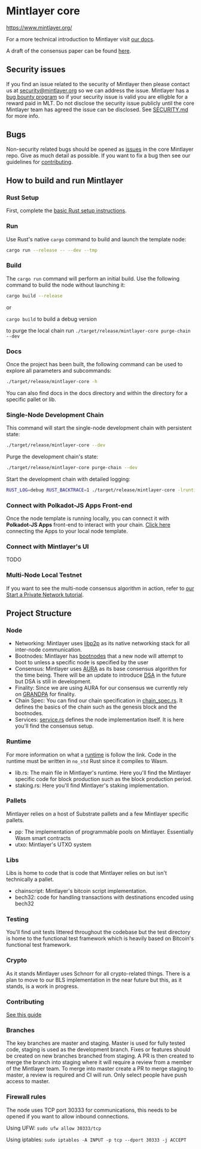 # Mintlayer core

https://www.mintlayer.org/

For a more technical introduction to Mintlayer visit [our docs](https://docs.mintlayer.org/).

A draft of the consensus paper can be found [here](https://www.mintlayer.org/docs/DSA-consensus-paper-draft.pdf).

## Security issues
If you find an issue related to the security of Mintlayer then please contact us at security@mintlayer.org so we can address the issue. Mintlayer has a [bug bounty program](https://www.mintlayer.org/bug-bounties) so if your security issue is valid you are elligble for a reward paid in MLT. Do not disclose the security issue publicly until the core Mintlayer team has agreed the issue can be disclosed. See [SECURITY.md](https://github.com/mintlayer/core/blob/master/SECURITY.md) for more info.

## Bugs
Non-security related bugs should be opened as [issues](https://github.com/mintlayer/core/issues/new) in the core Mintlayer repo. Give as much detail as possible. If you want to fix a bug then see our guidelines for [contributing](https://github.com/mintlayer/core/blob/master/CONTRIBUTING.md).

## How to build and run Mintlayer

### Rust Setup

First, complete the [basic Rust setup instructions](https://github.com/mintlayer/core/blob/master/doc/rust-setup.md).

### Run

Use Rust's native `cargo` command to build and launch the template node:

```sh
cargo run --release -- --dev --tmp
```

### Build

The `cargo run` command will perform an initial build. Use the following command to build the node
without launching it:

```sh
cargo build --release
```
or 

`cargo build` to build a debug version

to purge the local chain run `./target/release/mintlayer-core purge-chain --dev`

### Docs

Once the project has been built, the following command can be used to explore all parameters and
subcommands:

```sh
./target/release/mintlayer-core -h
```

You can also find docs in the docs directory and within the directory for a specific pallet or lib.


### Single-Node Development Chain

This command will start the single-node development chain with persistent state:

```bash
./target/release/mintlayer-core --dev
```

Purge the development chain's state:

```bash
./target/release/mintlayer-core purge-chain --dev
```

Start the development chain with detailed logging:

```bash
RUST_LOG=debug RUST_BACKTRACE=1 ./target/release/mintlayer-core -lruntime=debug --dev
```

### Connect with Polkadot-JS Apps Front-end

Once the node template is running locally, you can connect it with **Polkadot-JS Apps** front-end
to interact with your chain. [Click here](https://polkadot.js.org/apps/#/explorer?rpc=ws://localhost:9944) connecting the Apps to your local node template.

### Connect with Mintlayer's UI
TODO

### Multi-Node Local Testnet

If you want to see the multi-node consensus algorithm in action, refer to
[our Start a Private Network tutorial](https://substrate.dev/docs/en/tutorials/start-a-private-network/).

## Project Structure

### Node

- Networking: Mintlayer uses [libp2p](https://libp2p.io/) as its native networking stack for all inter-node communication.
- Bootnodes: Mintlayer has [bootnodes](https://github.com/mintlayer/core/blob/master/assets/bootnodes.json) that a new node will attempt to boot to unless a specific node is specified by the user
- Consensus: Mintlayer uses [AURA](https://docs.rs/sc-consensus-aura/0.9.0/sc_consensus_aura/) as its base consensus algorithm for the time being. There will be an update to introduce [DSA](https://www.mintlayer.org/docs/DSA-consensus-paper-draft.pdf) in the future but DSA is still in development. 
- Finality: Since we are using AURA for our consensus we currently rely on [GRANDPA](https://docs.rs/sc-finality-grandpa/0.9.0/sc_finality_grandpa/) for finality.
- Chain Spec: You can find our chain specification in [chain_spec.rs](https://github.com/mintlayer/core/blob/master/node/src/chain_spec.rs). It defines the basics of the chain such as the genesis block and the bootnodes.
- Services: [service.rs](https://github.com/mintlayer/core/blob/master/node/src/service.rs) defines the node implementation itself. It is here you'll find the consensus setup.


### Runtime

For more information on what a [runtime](https://substrate.dev/docs/en/knowledgebase/getting-started/glossary#runtime) is follow the link.
Code in the runtime must be written in `no_std` Rust since it compiles to Wasm.

- lib.rs: The main file in Mintlayer's runtime. Here you'll find the Mintlayer specific code for block production such as the block production period.
- staking.rs: Here you'll find Mintlayer's staking implementation.


### Pallets

Mintlayer relies on a host of Substrate pallets and a few Mintlayer specific pallets.

-   pp: The implementation of programmable pools on Mintlayer. Essentially Wasm smart contracts
-   utxo: Mintlayer's UTXO system
    
### Libs

Libs is home to code that is code that Mintlayer relies on but isn't technically a pallet. 

-   chainscript: Mintlayer's bitcoin script implementation.
-   bech32: code for handling transactions with destinations encoded using bech32

### Testing

You'll find unit tests littered throughout the codebase but the test directory is home to the functional test framework which is heavily based on Bitcoin's functional test framework. 

### Crypto
As it stands Mintlayer uses Schnorr for all crypto-related things. There is a plan to move to our BLS implementation in the near future but this, as it stands, is a work in progress.

### Contributing
[See this guide](https://github.com/mintlayer/core/CONTRIBUTING.md)

### Branches
The key branches are master and staging. Master is used for fully tested code, staging is used as the development branch. Fixes or features should be created on new branches branched from staging. A PR is then created to merge the branch into staging where it will require a review from a member of the Mintlayer team. To merge into master create a PR to merge staging to master, a review is required and CI will run. Only select people have push access to master.

### Firewall rules

The node uses TCP port 30333 for communications, this needs to be opened if you want to allow
inbound connections.

Using UFW:
`sudo ufw allow 30333/tcp`

Using iptables:
`sudo iptables -A INPUT -p tcp --dport 30333 -j ACCEPT`
